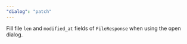 ```yaml
---
"dialog": "patch"
---
```


Fill file `len` and `modified_at` fields of `FileResponse` when using the open dialog.
